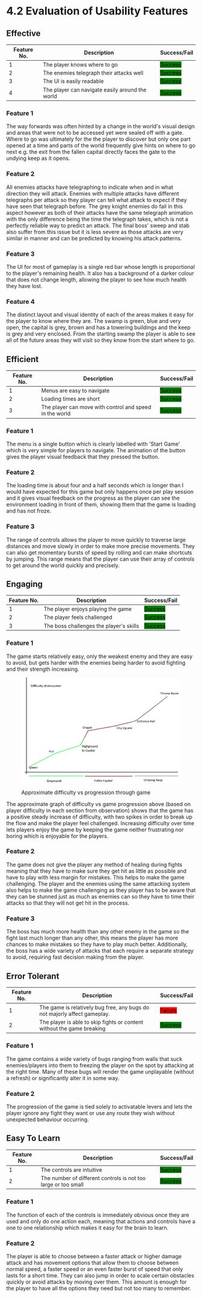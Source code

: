 # 4.2 Evaluation of Usability Features

## Effective

| Feature No. | Description                                     | Success/Fail                                         |
| ----------- | ----------------------------------------------- | ---------------------------------------------------- |
| 1           | The player knows where to go                    | <mark style="background-color:green;">Success</mark> |
| 2           | The enemies telegraph their attacks well        | <mark style="background-color:green;">Success</mark> |
| 3           | The UI is easily readable                       | <mark style="background-color:green;">Success</mark> |
| 4           | The player can navigate easily around the world | <mark style="background-color:green;">Success</mark> |

### Feature 1

The way forwards was often hinted by a change in the world's visual design and areas that were not to be accessed yet were sealed off with a gate. Where to go was ultimately for the the player to discover but only one part opened at a time and parts of the world frequently give hints on where to go next e.g. the exit from the fallen capital directly faces the gate to the undying keep as it opens.

### Feature 2

All enemies attacks have telegraphing to indicate when and in what direction they will attack. Enemies with multiple attacks have different telegraphs per attack so they player can tell what attack to expect if they have seen that telegraph before. The grey knight enemies do fail in this aspect however as both of their attacks have the same telegraph animation with the only difference being the time the telegraph takes, which is not a perfectly reliable way to predict an attack. The final boss' sweep and stab also suffer from this issue but it is less severe as those attacks are very similar in manner and can be predicted by knowing his attack patterns.

### Feature 3

The UI for most of gameplay is a single red bar whose length is proportional to the player's remaining health. It also has a background of a darker colour that does not change length, allowing the player to see how much health they have lost.&#x20;

### Feature 4

The distinct layout and visual identity of each of the areas makes it easy for the player to know where they are. The swamp is green, blue and very open, the capital is grey, brown and has a towering buildings and the keep is grey and very enclosed. From the starting swamp the player is able to see all of the future areas they will visit so they know from the start where to go.

## Efficient

| Feature No. | Description                                             | Success/Fail                                         |
| ----------- | ------------------------------------------------------- | ---------------------------------------------------- |
| 1           | Menus are easy to navigate                              | <mark style="background-color:green;">Success</mark> |
| 2           | Loading times are short                                 | <mark style="background-color:green;">Success</mark> |
| 3           | The player can move with control and speed in the world | <mark style="background-color:green;">Success</mark> |

### Feature 1

The menu is a single button which is clearly labelled with 'Start Game' which is very simple for players to navigate. The animation of the button gives the player visual feedback that they pressed the button.

### Feature 2

The loading time is about four and a half seconds which is longer than I would have expected for this game but only happens once per play session and it gives visual feedback on the progress as the player can see the environment loading in front of them, showing them that the game is loading and has not froze.

### Feature 3

The range of controls allows the player to move quickly to traverse large distances and move slowly in order to make more precise movements. They can also get momentary bursts of speed by rolling and can make shortcuts by jumping. This range means that the player can use their array of controls to get around the world quickly and precisely.

## Engaging

| Feature No. | Description                             | Success/Fail                                         |
| ----------- | --------------------------------------- | ---------------------------------------------------- |
| 1           | The player enjoys playing the game      | <mark style="background-color:green;">Success</mark> |
| 2           | The player feels challenged             | <mark style="background-color:green;">Success</mark> |
| 3           | The boss challenges the player's skills | <mark style="background-color:green;">Success</mark> |

### Feature 1

The game starts relatively easy, only the weakest enemy and they are easy to avoid, but gets harder with the enemies being harder to avoid fighting and their strength increasing.&#x20;

<figure><img src="../.gitbook/assets/image.png" alt=""><figcaption><p>Approximate difficulty vs progression through game</p></figcaption></figure>

The approximate graph of difficulty vs game progression above (based on player difficulty in each section from observation) shows that the game has a positive steady increase of difficulty, with two spikes in order to break up the flow and make the player feel challenged. Increasing difficulty over time lets players enjoy the game by keeping the game neither frustrating nor boring which is enjoyable for the players.

### Feature 2

The game does not give the player any method of healing during fights meaning that they have to make sure they get hit as little as possible and have to play with less margin for mistakes. This helps to make the game challenging. The player and the enemies using the same attacking system also helps to make the game challenging as they player has to be aware that they can be stunned just as much as enemies can so they have to time their attacks so that they will not get hit in the process.

### Feature 3

The boss has much more health than any other enemy in the game so the fight last much longer than any other, this means the player has more chances to make mistakes so they have to play much better. Additionally, the boss has a wide variety of attacks that each require a separate strategy to avoid, requiring fast decision making from the player.

## Error Tolerant

| Feature No. | Description                                                               | Success/Fail                                         |
| ----------- | ------------------------------------------------------------------------- | ---------------------------------------------------- |
| 1           | The game is relatively bug free, any bugs do not majorly affect gameplay. | <mark style="background-color:red;">Failure</mark>   |
| 2           | The player is able to skip fights or content without the game breaking    | <mark style="background-color:green;">Success</mark> |

### Feature 1

The game contains a wide variety of bugs ranging from walls that suck enemies/players into them to freezing the player on the spot by attacking at the right time. Many of these bugs will render the game unplayable (without a refresh) or significantly alter it in some way.

### Feature 2

The progression of the game is tied solely to activatable levers and lets the player ignore any fight they want or use any route they wish without unexpected behaviour occurring.

## Easy To Learn

| Feature No. | Description                                                    | Success/Fail                                         |
| ----------- | -------------------------------------------------------------- | ---------------------------------------------------- |
| 1           | The controls are intuitive                                     | <mark style="background-color:green;">Success</mark> |
| 2           | The number of different controls is not too large or too small | <mark style="background-color:green;">Success</mark> |

### Feature 1

The function of each of the controls is immediately obvious once they are used and only do one action each, meaning that actions and controls have a one to one relationship which makes it easy for the brain to learn.

### Feature 2

The player is able to choose between a faster attack or higher damage attack and has movement options that allow them to choose between normal speed, a faster speed or an even faster burst of speed that only lasts for a short time. They can also jump in order to scale certain obstacles quickly or avoid attacks by moving over them. This amount is enough for the player to have all the options they need but not too many to remember.

